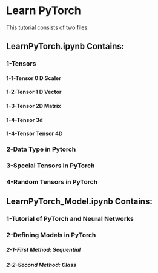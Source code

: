 # Learn PyTorch
This tutorial consists of two files:

## LearnPyTorch.ipynb Contains:
### 1-Tensors
#### 1-1-Tensor 0 D Scaler
#### 1-2-Tensor 1 D Vector
#### 1-3-Tensor 2D Matrix
#### 1-4-Tensor 3d
#### 1-4-Tensor Tensor 4D

### 2-Data Type in Pytorch

### 3-Special Tensors in PyTorch

### 4-Random Tensors in PyTorch


## LearnPyTorch_Model.ipynb  Contains:
### 1-Tutorial of PyTorch and Neural Networks
### 2-Defining Models in PyTorch
##### 2-1-First Method: Sequential
##### 2-2-Second Method: Class
